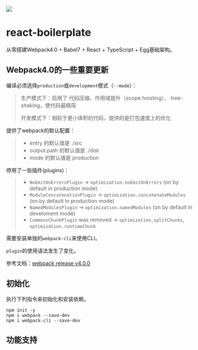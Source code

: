 ![](https://user-gold-cdn.xitu.io/2018/7/12/1648c7be122d19d8?imageView2/1/w/1304/h/734/q/85/format/webp/interlace/1)
# react-boilerplate
从零搭建Webpack4.0 + Babel7 + React + TypeScript + Egg基础架构。

## Webpack4.0的一些重要更新
编译必须选择`production`或`development`模式（`--mode`）：
> 生产模式下：启用了 代码压缩、作用域提升（scope hoisting）、 tree-shaking，使代码最精简
> 
> 开发模式下：相较于更小体积的代码，提供的是打包速度上的优化

提供了webpack的默认配置：
> - entry 的默认值是 ./src
> - output.path 的默认值是 ./dist
> - mode 的默认值是 production

停用了一些插件(plugins)：
> - `NoEmitOnErrorsPlugin` -> `optimization.noEmitOnErrors` (on by default in production mode)
> - `ModuleConcatenationPlugin` -> `optimization.concatenateModules` (on by default in production mode)
> - `NamedModulesPlugin` -> `optimization.namedModules` (on by default in develoment mode)
> - `CommonsChunkPlugin` was removed -> `optimization.splitChunks`, `optimization.runtimeChunk`

需要安装单独的`webpack-cli`来使用CLI。

`plugin`的使用语法发生了变化。


参考文档：[webpack release v4.0.0](https://github.com/webpack/webpack/releases/tag/v4.0.0)

## 初始化
执行下列指令来初始化和安装依赖。
```
npm init -y
npm i webpack --save-dev
npm i webpack-cli --save-dev
```

## 功能支持
